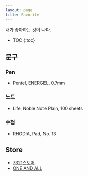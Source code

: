 ```yaml
---
layout: page
title: Favorite
---
```


<p class="message">
내가 좋아하는 것이 나다.
</p>


- TOC
{:toc}

## 문구
### Pen
* Pentel, ENERGEL, 0.7mm

### 노트
* Life, Noble Note Plain, 100 sheets

### 수첩
* RHODIA, Pad, No. 13

## Store
* [7321스토어](http://7321store.com)
* [ONE AND ALL](http://oneand-all.com/)
